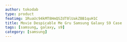 ```yaml
---
author: tokodab
type: product
featimg: 1RuaUc94kMT8HmQSZdT0lUakZBB1quH1C
title: Movie Despicable Me Gru Samsung Galaxy S9 Case
tags: [samsung, galaxy, s9]
category: [samsung]
---
```


